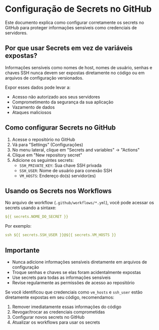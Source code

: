 # Configuração de Secrets no GitHub

Este documento explica como configurar corretamente os secrets no GitHub para proteger informações sensíveis como credenciais de servidores.

## Por que usar Secrets em vez de variáveis expostas?

Informações sensíveis como nomes de host, nomes de usuário, senhas e chaves SSH nunca devem ser expostas diretamente no código ou em arquivos de configuração versionados. 

Expor esses dados pode levar a:
- Acesso não autorizado aos seus servidores
- Comprometimento da segurança da sua aplicação
- Vazamento de dados
- Ataques maliciosos

## Como configurar Secrets no GitHub

1. Acesse o repositório no GitHub
2. Vá para "Settings" (Configurações)
3. No menu lateral, clique em "Secrets and variables" → "Actions"
4. Clique em "New repository secret"
5. Adicione os seguintes secrets:
   - `SSH_PRIVATE_KEY`: Sua chave SSH privada
   - `SSH_USER`: Nome de usuário para conexão SSH
   - `VM_HOSTS`: Endereço do(s) servidor(es)

## Usando os Secrets nos Workflows

No arquivo de workflow (`.github/workflows/*.yml`), você pode acessar os secrets usando a sintaxe:

```yaml
${{ secrets.NOME_DO_SECRET }}
```

Por exemplo:
```yaml
ssh ${{ secrets.SSH_USER }}@${{ secrets.VM_HOSTS }}
```

## Importante

- Nunca adicione informações sensíveis diretamente em arquivos de configuração
- Troque senhas e chaves se elas foram acidentalmente expostas
- Use secrets para todas as informações sensíveis
- Revise regularmente as permissões de acesso ao repositório

Se você identificou que credenciais como `vm_hosts` e `ssh_user` estão diretamente expostas em seu código, recomendamos:

1. Remover imediatamente essas informações do código
2. Revogar/trocar as credenciais comprometidas
3. Configurar novos secrets no GitHub
4. Atualizar os workflows para usar os secrets 